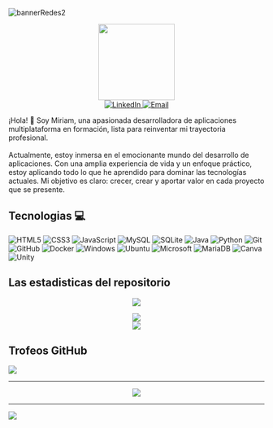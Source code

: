 ![bannerRedes2](https://github.com/user-attachments/assets/d3002e76-e417-4917-ab81-cbaac9466ae6)


<div align="center">
 
<img src="https://github.com/user-attachments/assets/1ac25614-b275-4407-b008-866f71637a58" width="150"/>
</div>

<div align="center">
 
<a href="https://linkedin.com/in/miriam-mendieta" target="_blank">
  <img src="https://img.shields.io/badge/LinkedIn-%230077B5.svg?logo=linkedin&logoColor=white" alt="LinkedIn">
</a>
<a href="mailto:miriam.mendieta11@gmail.com" target="_blank">
  <img src="https://img.shields.io/badge/Email-D14836?logo=gmail&logoColor=white" alt="Email">
</a>


</div>


¡Hola! 👋 Soy Miriam, una apasionada desarrolladora de aplicaciones multiplataforma en formación, lista para reinventar mi trayectoria profesional.<br><br>Actualmente, estoy inmersa en el emocionante mundo del desarrollo de aplicaciones. Con una amplia experiencia de vida y un enfoque práctico, estoy aplicando todo lo que he aprendido para dominar las tecnologías actuales. Mi objetivo es claro: crecer, crear y aportar valor en cada proyecto que se presente.<br>

## Tecnologias 💻
![HTML5](https://img.shields.io/badge/html5-%23E34F26.svg?style=for-the-badge&logo=html5&logoColor=white)
![CSS3](https://img.shields.io/badge/css3-%231572B6.svg?style=for-the-badge&logo=css3&logoColor=white)
![JavaScript](https://img.shields.io/badge/javascript-%23323330.svg?style=for-the-badge&logo=javascript&logoColor=%23F7DF1E)
![MySQL](https://img.shields.io/badge/mysql-4479A1.svg?style=for-the-badge&logo=mysql&logoColor=white)
![SQLite](https://img.shields.io/badge/sqlite-%2307405e.svg?style=for-the-badge&logo=sqlite&logoColor=white)
![Java](https://img.shields.io/badge/java-%23ED8B00.svg?style=for-the-badge&logo=openjdk&logoColor=white)
![Python](https://img.shields.io/badge/python-3670A0?style=for-the-badge&logo=python&logoColor=ffdd54)
![Git](https://img.shields.io/badge/git-%23F05033.svg?style=for-the-badge&logo=git&logoColor=white)
![GitHub](https://img.shields.io/badge/github-%23121011.svg?style=for-the-badge&logo=github&logoColor=white)
![Docker](https://img.shields.io/badge/docker-%230db7ed.svg?style=for-the-badge&logo=docker&logoColor=white)
![Windows](https://img.shields.io/badge/Windows-0078D6?style=for-the-badge&logo=windows&logoColor=white)
![Ubuntu](https://img.shields.io/badge/Ubuntu-E95420?style=for-the-badge&logo=ubuntu&logoColor=white)
![Microsoft](https://img.shields.io/badge/Microsoft-0078D4?style=for-the-badge&logo=microsoft&logoColor=white)
![MariaDB](https://img.shields.io/badge/MariaDB-003545?style=for-the-badge&logo=mariadb&logoColor=white)
![Canva](https://img.shields.io/badge/Canva-%2300C4CC.svg?style=for-the-badge&logo=Canva&logoColor=white)
![Unity](https://img.shields.io/badge/unity-%23000000.svg?style=for-the-badge&logo=unity&logoColor=white)
<br>
## Las estadisticas del repositorio
<div align="center">


 ![](https://github-contributor-stats.vercel.app/api?username=Miriam-Mendieta&limit=5&theme=dark&combine_all_yearly_contributions=true)

![](https://nirzak-streak-stats.vercel.app/?user=Miriam-Mendieta&theme=dark&hide_border=false)<br/>
![](https://github-readme-stats.vercel.app/api/top-langs/?username=Miriam-Mendieta&theme=dark&hide_border=false&include_all_commits=false&count_private=false&layout=compact)

</div>


##  Trofeos GitHub 
![](https://github-profile-trophy.vercel.app/?username=Miriam-Mendieta&theme=radical&no-frame=false&no-bg=true&margin-w=4)

<hr>
<div align="center">
 
![](https://quotes-github-readme.vercel.app/api?type=horizontal&theme=radical)
</div>
 

---
[![](https://visitcount.itsvg.in/api?id=Miriam-Mendieta&icon=0&color=2)](https://visitcount.itsvg.in)

<!-- Proudly created with GPRM ( https://gprm.itsvg.in ) -->
